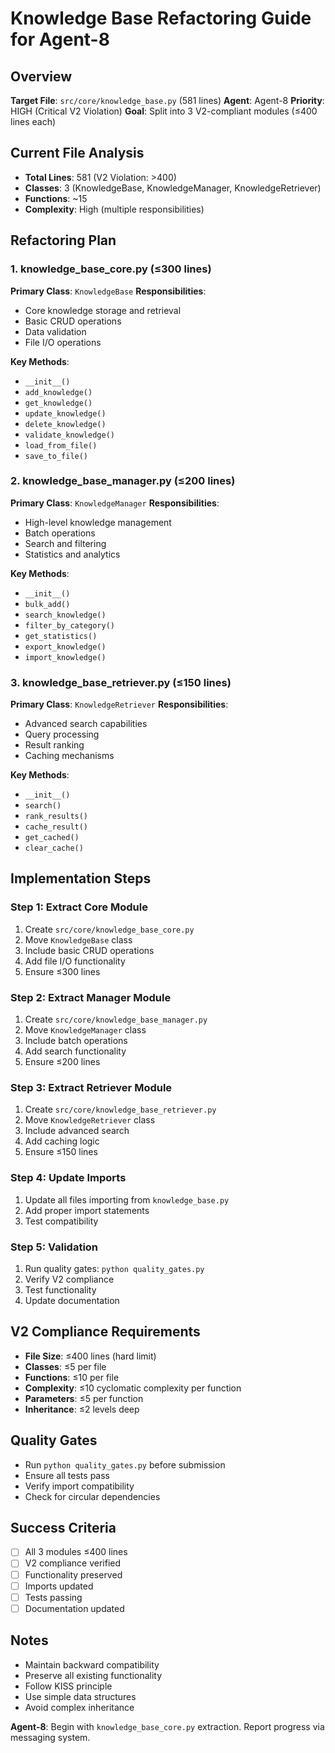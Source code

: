 # Knowledge Base Refactoring Guide for Agent-8

## Overview
**Target File**: `src/core/knowledge_base.py` (581 lines)
**Agent**: Agent-8
**Priority**: HIGH (Critical V2 Violation)
**Goal**: Split into 3 V2-compliant modules (≤400 lines each)

## Current File Analysis
- **Total Lines**: 581 (V2 Violation: >400)
- **Classes**: 3 (KnowledgeBase, KnowledgeManager, KnowledgeRetriever)
- **Functions**: ~15
- **Complexity**: High (multiple responsibilities)

## Refactoring Plan

### 1. knowledge_base_core.py (≤300 lines)
**Primary Class**: `KnowledgeBase`
**Responsibilities**:
- Core knowledge storage and retrieval
- Basic CRUD operations
- Data validation
- File I/O operations

**Key Methods**:
- `__init__()`
- `add_knowledge()`
- `get_knowledge()`
- `update_knowledge()`
- `delete_knowledge()`
- `validate_knowledge()`
- `load_from_file()`
- `save_to_file()`

### 2. knowledge_base_manager.py (≤200 lines)
**Primary Class**: `KnowledgeManager`
**Responsibilities**:
- High-level knowledge management
- Batch operations
- Search and filtering
- Statistics and analytics

**Key Methods**:
- `__init__()`
- `bulk_add()`
- `search_knowledge()`
- `filter_by_category()`
- `get_statistics()`
- `export_knowledge()`
- `import_knowledge()`

### 3. knowledge_base_retriever.py (≤150 lines)
**Primary Class**: `KnowledgeRetriever`
**Responsibilities**:
- Advanced search capabilities
- Query processing
- Result ranking
- Caching mechanisms

**Key Methods**:
- `__init__()`
- `search()`
- `rank_results()`
- `cache_result()`
- `get_cached()`
- `clear_cache()`

## Implementation Steps

### Step 1: Extract Core Module
1. Create `src/core/knowledge_base_core.py`
2. Move `KnowledgeBase` class
3. Include basic CRUD operations
4. Add file I/O functionality
5. Ensure ≤300 lines

### Step 2: Extract Manager Module
1. Create `src/core/knowledge_base_manager.py`
2. Move `KnowledgeManager` class
3. Include batch operations
4. Add search functionality
5. Ensure ≤200 lines

### Step 3: Extract Retriever Module
1. Create `src/core/knowledge_base_retriever.py`
2. Move `KnowledgeRetriever` class
3. Include advanced search
4. Add caching logic
5. Ensure ≤150 lines

### Step 4: Update Imports
1. Update all files importing from `knowledge_base.py`
2. Add proper import statements
3. Test compatibility

### Step 5: Validation
1. Run quality gates: `python quality_gates.py`
2. Verify V2 compliance
3. Test functionality
4. Update documentation

## V2 Compliance Requirements
- **File Size**: ≤400 lines (hard limit)
- **Classes**: ≤5 per file
- **Functions**: ≤10 per file
- **Complexity**: ≤10 cyclomatic complexity per function
- **Parameters**: ≤5 per function
- **Inheritance**: ≤2 levels deep

## Quality Gates
- Run `python quality_gates.py` before submission
- Ensure all tests pass
- Verify import compatibility
- Check for circular dependencies

## Success Criteria
- [ ] All 3 modules ≤400 lines
- [ ] V2 compliance verified
- [ ] Functionality preserved
- [ ] Imports updated
- [ ] Tests passing
- [ ] Documentation updated

## Notes
- Maintain backward compatibility
- Preserve all existing functionality
- Follow KISS principle
- Use simple data structures
- Avoid complex inheritance

**Agent-8**: Begin with `knowledge_base_core.py` extraction. Report progress via messaging system.




